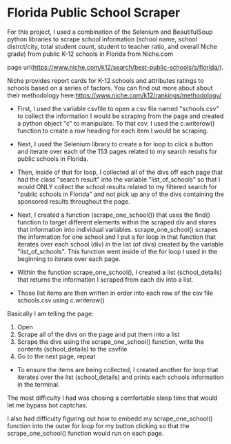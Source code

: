 # Florida Public School Scraper

For this project, I used a combination of the Selenium and BeautifulSoup python libraries to scrape school information (school name, school distrct/city, total student count, student to teacher ratio, and overall Niche grade) from public K-12 schools in Florida from Niche.com

page url(https://www.niche.com/k12/search/best-public-schools/s/florida/).

Niche provides report cards for K-12 schools and attributes ratings to schools based on a series of factors. You can find out more about about their methodology here:https://www.niche.com/k12/rankings/methodology/  

- First, I used the variable csvfile to open a csv file named "schools.csv" to collect the information I would be scraping from the page and created a python object "c" to manipulate.
To that csv, I used the c.writerow() function to create a row heading for each item I would be scraping.

- Next, I used the Selenium library to create a for loop to click a button and iterate over each of the 153 pages related to my search results for public schools in Florida.

- Then, inside of that for loop, I collected all of  the divs off each page that had the class "search result" into the variable "list_of_schools" so that I would ONLY collect the school results related to my filtered search for "public schools in Florida" and not pick up any of the divs containing the sponsored results throughout the page.

- Next, I created a function (scrape_one_school()) that uses the find() function to target different elements within the scraped div and stores that information into individual variables. scrape_one_school() scrapes the information for one school and I put a for loop in that function that iterates over each school (div) in the list (of divs) created by the variable "list_of_schools". This function went inside of the for loop I used in the beginning to iterate over each page.

- Within the function scrape_one_school(),  I created a list (school_details) that returns the information I scraped from each div into a list.

- Those list items are then written in order into each row of the csv file schools.csv using c.writerow()

Basically I am telling the page:
  1. Open 
  2. Scrape all of the divs on the page and put them into a list
  3. Scrape the divs using the scrape_one_school() function, write the contents (school_details) to the csvfile
  4. Go to the next page, repeat 

- To ensure the items are being collected, I created another for loop that iterates over the list (school_details) and prints each schools information in the terminal.

The most difficulty I had was chosing a comfortable sleep time that would let me bypass bot captchas.

I also had difficulty figuring out how to embedd my scrape_one_school() function into the outer for loop for my button clicking so that the scrape_one_school() function would run on each page.
